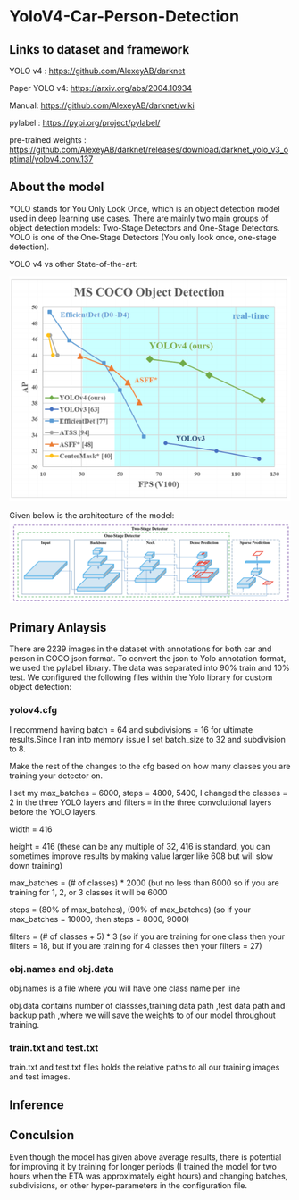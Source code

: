 # YoloV4-Car-Person-Detection

## Links to dataset and framework

YOLO v4 : https://github.com/AlexeyAB/darknet

Paper YOLO v4: https://arxiv.org/abs/2004.10934

Manual: https://github.com/AlexeyAB/darknet/wiki

pylabel : https://pypi.org/project/pylabel/

pre-trained weights : https://github.com/AlexeyAB/darknet/releases/download/darknet_yolo_v3_optimal/yolov4.conv.137

## About the model

YOLO stands for You Only Look Once, which is an object detection model used in deep learning use cases.
There are mainly two main groups of object detection models: Two-Stage Detectors and One-Stage Detectors. 
YOLO is one of the One-Stage Detectors (You only look once, one-stage detection).

YOLO v4 vs other State-of-the-art:

![](https://github.com/sathwikbs/YoloV4-Car-Person-Detection/blob/main/Images/yolo_vs_others.png)

Given below is the architecture of the model:
![](https://github.com/sathwikbs/YoloV4-Car-Person-Detection/blob/main/Images/yolo%20arch.png)

## Primary Anlaysis

There are 2239 images in the dataset with annotations for both car and person in COCO json format. To convert the json to Yolo annotation format, we used the pylabel library.
The data was separated into 90% train and 10% test.
We configured the following files within the Yolo library for custom object detection:

### yolov4.cfg
I recommend having batch = 64 and subdivisions = 16 for ultimate results.Since I ran into memory issue I set batch_size to 32 and subdivision to 8.

Make the rest of the changes to the cfg based on how many classes you are training your detector on.

I set my max_batches = 6000, steps = 4800, 5400, I changed the classes = 2 in the three YOLO layers and filters =  in the three convolutional layers before the YOLO layers.

width = 416

height = 416 (these can be any multiple of 32, 416 is standard, you can sometimes improve results by making value larger like 608 but will slow down training)

max_batches = (# of classes) * 2000 (but no less than 6000 so if you are training for 1, 2, or 3 classes it will be 6000

steps = (80% of max_batches), (90% of max_batches) (so if your max_batches = 10000, then steps = 8000, 9000)

filters = (# of classes + 5) * 3 (so if you are training for one class then your filters = 18, but if you are training for 4 classes then your filters = 27)

### obj.names and obj.data

obj.names is a file where you will have one class name per line

obj.data contains number of classses,training data path ,test data path and backup path ,where we will save the weights to of our model throughout training.

### train.txt and test.txt

train.txt and test.txt files holds the relative paths to all our training images and test images.

## Inference

## Conculsion

Even though the model has given above average results, there is potential for improving it by training for longer periods (I trained the model for two hours when the ETA was approximately eight hours) and changing batches, subdivisions, or other hyper-parameters in the configuration file.


